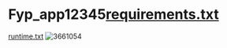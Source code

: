 # Fyp_app12345[requirements.txt](https://github.com/user-attachments/files/21359316/requirements.txt)
[runtime.txt](https://github.com/user-attachments/files/21359317/runtime.txt)
![3661054](https://github.com/user-attachments/assets/033fb212-0da5-478e-a631-b28275dd0843)
